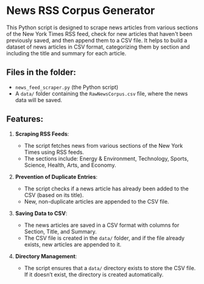 # News RSS Corpus Generator

This Python script is designed to scrape news articles from various sections of the New York Times RSS feed, check for new articles that haven't been previously saved, and then append them to a CSV file. It helps to build a dataset of news articles in CSV format, categorizing them by section and including the title and summary for each article.

## Files in the folder:
- `news_feed_scraper.py` (the Python script)
- A `data/` folder containing the `RawNewsCorpus.csv` file, where the news data will be saved.

## Features:
1. **Scraping RSS Feeds**: 
   - The script fetches news from various sections of the New York Times using RSS feeds.
   - The sections include: Energy & Environment, Technology, Sports, Science, Health, Arts, and Economy.

2. **Prevention of Duplicate Entries**:
   - The script checks if a news article has already been added to the CSV (based on its title).
   - New, non-duplicate articles are appended to the CSV file.

3. **Saving Data to CSV**:
   - The news articles are saved in a CSV format with columns for Section, Title, and Summary.
   - The CSV file is created in the `data/` folder, and if the file already exists, new articles are appended to it.

4. **Directory Management**:
   - The script ensures that a `data/` directory exists to store the CSV file. If it doesn’t exist, the directory is created automatically.

